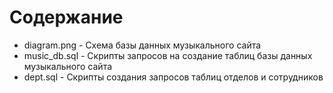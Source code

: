 # Содержание
- diagram.png - Схема базы данных музыкального сайта
- music_db.sql - Скрипты запросов на создание таблиц базы данных музыкального сайта
- dept.sql - Скрипты создания запросов таблиц отделов и сотрудников
